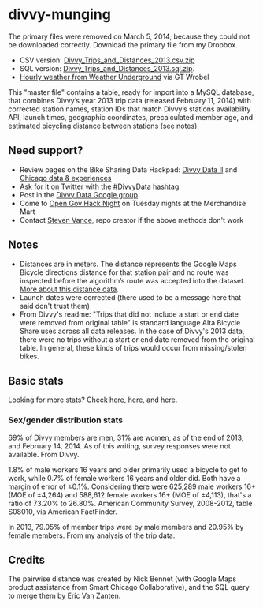 divvy-munging
=============
The primary files were removed on March 5, 2014, because they could not be downloaded correctly. Download the primary file from my Dropbox. 
* CSV version:  [Divvy_Trips_and_Distances_2013.csv.zip](https://www.dropbox.com/sh/tsv5xv9qsvbaopd/BU0byzT42w/Divvy_Trips_and_Distances_2013.csv.zip)
* SQL version: [Divvy_Trips_and_Distances_2013.sql.zip](https://www.dropbox.com/sh/tsv5xv9qsvbaopd/5F8RmEjMpe/Divvy_Trips_and_Distances_2013.sql.zip). 
* [Hourly weather from Weather Underground](https://www.dropbox.com/sh/tsv5xv9qsvbaopd/d4yjDfXdiU/chicago_wunderground.txt) via GT Wrobel

This "master file" contains a table, ready for import into a MySQL database, that combines Divvy’s year 2013 trip data (released February 11, 2014) with corrected station names, station IDs that match Divvy’s stations availability API, launch times, geographic coordinates, precalculated member age, and estimated bicycling distance between stations (see notes). 

## Need support?
* Review pages on the Bike Sharing Data Hackpad: [Divvy Data II](https://bikesharingdata.hackpad.com/Divvy-Data-II-February-11-2014-WQz3gHkxo0M?r=1) and [Chicago data & experiences](https://bikesharingdata.hackpad.com/Chicago-data-experiences-f1ym6mXft2d)
* Ask for it on Twitter with the [#DivvyData](https://twitter.com/search?q=%23divvydata) hashtag. 
* Post in the [Divvy Data Google group](https://groups.google.com/forum/#!forum/divvydata). 
* Come to [Open Gov Hack Night]([http://opengovhacknight.org) on Tuesday nights at the Merchandise Mart
* Contact [Steven Vance](http://twitter.com/stevevance), repo creator if the above methods don't work

## Notes
* Distances are in meters. The distance represents the Google Maps Bicycle directions distance for that station pair and no route was inspected before the algorithm’s route was accepted into the dataset. [More about this distance data](https://groups.google.com/forum/#!topic/divvydata/97NdnxCydbw).
* Launch dates were corrected (there used to be a message here that said don't trust them)
* From Divvy's readme: "Trips that did not include a start or end date were removed from original table" is standard language Alta Bicycle Share uses across all data releases. In the case of Divvy's 2013 data, there were no trips without a start or end date removed from the original table. In general, these kinds of trips would occur from missing/stolen bikes.

## Basic stats

Looking for more stats? Check [here](http://j.mp/1flsRDz), [here](http://j.mp/1kFbO6H), and [here](http://j.mp/1mywA6s).

### Sex/gender distribution stats
69% of Divvy members are men, 31% are women, as of the end of 2013, and February 14, 2014. As of this writing, survey responses were not available. From Divvy. 

1.8% of male workers 16 years and older primarily used a bicycle to get to work, while 0.7% of female workers 16 years and older did. Both have a margin of error of ±0.1%. Considering there were 625,289 male workers 16+ (MOE of ±4,264) and 588,612 female workers 16+ (MOE of ±4,113), that's a ratio of 73.20% to 26.80%. American Community Survey, 2008-2012, table S08010, via American FactFinder.

In 2013, 79.05% of member trips were by male members and 20.95% by female members. From my analysis of the trip data. 

## Credits
The pairwise distance was created by Nick Bennet (with Google Maps product assistance from Smart Chicago Collaborative), and the SQL query to merge them by Eric Van Zanten. 
